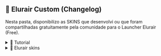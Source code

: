 ## 📝 Elurair Custom (Changelog)

Nesta pasta, disponibilizo as SKINS que desenvolvi ou que foram compartilhadas gratuitamente pela comunidade para o Launcher Elurair (Free).

<details>
<summary>📅 Tutorial</summary>

## - **Como adicionar uma skin no Elurair**

Após ter baixado o Elurair pelo [REPOSITÓRIO]() ou pelo [SITE OFICIAL](), extraia-o em uma pasta específica para manter a organização. As pastas ficarão conforme o exemplo a seguir:

<p align="center">
  <img src="IMG/image.png" alt="Exemplo de pasta organizada">
</p>


Recomenda-se excluir o arquivo **elurair.default.ini** e as pastas **doc** e **skins**. Já o arquivo **builder-x64.exe**, localizado dentro da pasta **builder**, deve ser movido para a pasta raiz. Essa organização é recomendada para evitar erros. Sua pasta deve ficar assim:

<p align="center">
  <img src="IMG/image2.png" alt="Exemplo de arquivos que ficaram">
</p>


Em seguida, extraia a skin. É importante que, ao extrair, a pasta contenha todos os arquivos principais **(por exemplo, Config.ini/elurair.ini, a pasta skins que contém as imagens etc.)** e que não fique tudo dentro de outra subpasta. Se você seguiu os passos recomendados, basta extrair normalmente. Caso contrário, extraia e substitua todos os arquivos, se necessário.

Neste tutorial, será utilizada uma skin básica disponível no repositório, chamada **ferramental_v1**, criada para um projeto de launcher de ferramental RFID. Ao extrair, sua pasta ficará assim. Naturalmente, dependendo do modelo da skin escolhida, a estrutura poderá variar, pois a utilizada neste exemplo é uma skin simples, com poucas pastas e imagens.

<p align="center">
  <img src="IMG/image3.png" alt="Exemplo de arquivos Finais">
</p>


**LEMBRE-SE**
Antes de realizar este processo, modifique o **elurair.ini** na seção **[ROCred.Patchers.Oficial]** para que seus patchers sejam baixados corretamente. Em caso de dúvidas sobre a configuração, acesse nossa documentação em português (Pt-BR) ou a documentação oficial em inglês.

Após concluir todas as etapas, abra o **builder-x64.exe** para aplicar a skin ao seu launcher.

Em **Elurair Patcher file**: selecione o **elurair-x64.exe** (lembre-se de que na pasta raiz está o **builder-x64.exe**. Caso tenha seguido as recomendações, certifique-se de ter selecionado o **elurair-x64.exe**).

Em **Configuration file**: selecione **elurair.ini** ou **config.ini**.

Em **Skin files**: acesse a pasta da skin e selecione todos os arquivos de imagem disponíveis.

Em **Icon file**: algumas skins disponibilizadas possuem um ícone na pasta da skin. Caso não haja, você pode utilizar qualquer outro ou manter o ícone original.

**Window title**: é o nome que será exibido na janela do Windows. Geralmente, utilizo o nome do programa ou jogo em desenvolvimento.

<p align="center">
  <img src="IMG/image4.png" alt="Exemplo do Elurair Builder">
</p>


Por fim, clique em **Build** para finalizar o projeto e aplicar a nova skin.

**NOTA** – Caso você realize alterações com frequência, pode ser interessante salvar um modelo em **Tools**.

<p align="center">
  <img src="IMG/image5.png" alt="Exemplo do Launcher">
</p>



</details>

<details>
<summary>📅 Elurair skins</summary>

## - **Elurair skins**

[ferramental_v1.zip](https://github.com/DosAnjosEngineer/Elurair-updates/raw/refs/heads/main/elurair_custom/ferramental_v1.zip)
<p align="center">
  <img src="IMG/ferramental_v1.png" alt="Exemplo do Launcher">
</p>

</details>
